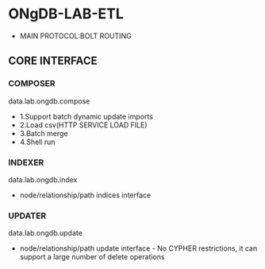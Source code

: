 # ONgDB-LAB-ETL
- MAIN PROTOCOL:BOLT ROUTING

## CORE INTERFACE
### COMPOSER
data.lab.ongdb.compose
- 1.Support batch dynamic update imports
- 2.Load csv(HTTP SERVICE LOAD FILE)
- 3.Batch merge
- 4.Shell run

### INDEXER
data.lab.ongdb.index
- node/relationship/path indices interface

### UPDATER
data.lab.ongdb.update
- node/relationship/path update interface - No CYPHER restrictions, it can support a large number of delete operations


